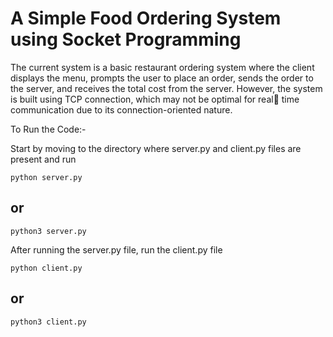 <h1> A Simple Food Ordering System using Socket Programming </h1>

<p>
The current system is a basic restaurant ordering system where the client
displays the menu, prompts the user to place an order, sends the order to
the server, and receives the total cost from the server. However, the
system is built using TCP connection, which may not be optimal for real
time communication due to its connection-oriented nature.
<p>


To Run the Code:- 

Start by moving to the directory where server.py and client.py files are present and run

``` 
python server.py 
``` 
## or
``` 
python3 server.py 
```

After running the server.py file, run the client.py file 

``` 
python client.py 
``` 
 ## or
``` 
python3 client.py 
```


